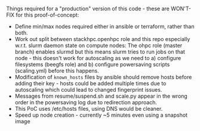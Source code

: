 Things required for a "production" version of this code - these are WON'T-FIX for this proof-of-concept:
- Define min/max nodes required either in ansible or terraform, rather than both.
- Work out split between stackhpc.openhpc role and this repo especially w.r.t. slurm daemon state on compute nodes: The ohpc role (master branch) enables slurmd but this means slurm tries to run jobs on that node - this doesn't work for autoscaling as we need to a) configure filesystems (beegfs role) and b) configure powersaving  scripts (scaling.yml) before this happens.
- Modification of `known_hosts` files by ansible should remove hosts before adding their key - hosts could be added multiple times due to autoscaling which could lead to changed fingerprint issues.
- Messages from resume/suspend.sh and scale.py appear in the wrong order in the powersaving log due to redirection approach.
- This PoC uses /etc/hosts files, using DNS would be cleaner.
- Speed up node creation - currently ~5 minutes even using a snapshot image